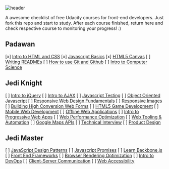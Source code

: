 ![header](header.png)

A awesome checklist of free Udacity courses for front-end developers. Just fork this repo and start to study. After each course finished, return here and check respective course to monitoring your progress! :)

## Padawan

[x] [Intro to HTML and CSS](https://br.udacity.com/course/intro-to-html-and-css--ud304)
[x] [Javascript Basics](https://br.udacity.com/course/javascript-basics--ud804)
[x] [HTML5 Canvas](https://br.udacity.com/course/html5-canvas--ud292)
[ ] [Writing READMEs](https://br.udacity.com/course/writing-readmes--ud777)
[ ] [How to use Git and Github](https://br.udacity.com/course/how-to-use-git-and-github--ud775/)
[ ] [Intro to Computer Science](https://br.udacity.com/course/intro-to-computer-science--cs101)

## Jedi Knight

[ ] [Intro to jQuery](https://br.udacity.com/course/intro-to-jquery--ud245)
[ ] [Intro to AJAX](https://br.udacity.com/course/intro-to-ajax--ud110)
[ ] [Javascript Testing](https://br.udacity.com/course/javascript-testing--ud549)
[ ] [Object Oriented Javascript](https://br.udacity.com/course/object-oriented-javascript--ud015)
[ ] [Responsive Web Design Fundamentals](https://br.udacity.com/course/responsive-web-design-fundamentals--ud893)
[ ] [Responsive Images](https://br.udacity.com/course/responsive-images--ud882)
[ ] [Building High Conversion Web Forms](https://br.udacity.com/course/building-high-conversion-web-forms--ud890/)
[ ] [HTML5 Game Development](https://br.udacity.com/course/html5-game-development--cs255/)
[ ] [Mobile Web Development](https://br.udacity.com/course/mobile-web-development--cs256/)
[ ] [Offline Web Applications](https://br.udacity.com/course/offline-web-applications--ud899)
[ ] [Intro to Progressive Web Apps](https://br.udacity.com/course/intro-to-progressive-web-apps--ud811)
[ ] [Web Performance Optimization](https://br.udacity.com/course/website-performance-optimization--ud884)
[ ] [Web Tooling & Automation](https://br.udacity.com/course/web-tooling-automation--ud892)
[ ] [Google Maps APIs](https://br.udacity.com/course/google-maps-apis--ud864)
[ ] [Technical Interview](https://br.udacity.com/course/technical-interview--ud513)
[ ] [Product Design](https://br.udacity.com/course/product-design--ud509/)

## Jedi Master

[ ] [JavaScript Design Patterns](https://br.udacity.com/course/javascript-design-patterns--ud989)
[ ] [Javascript Promises](https://br.udacity.com/course/javascript-promises--ud898)
[ ] [Learn Backbone.js](https://br.udacity.com/course/learn-backbonejs--ud990)
[ ] [Front End Frameworks](https://br.udacity.com/course/front-end-frameworks--ud894)
[ ] [Browser Rendering Optimization](https://br.udacity.com/course/browser-rendering-optimization--ud860)
[ ] [Intro to DevOps](https://br.udacity.com/course/intro-to-devops--ud611/)
[ ] [Client-Server Communication](https://br.udacity.com/course/client-server-communication--ud897)
[ ] [Web Accessibility](https://br.udacity.com/course/web-accessibility--ud891)
